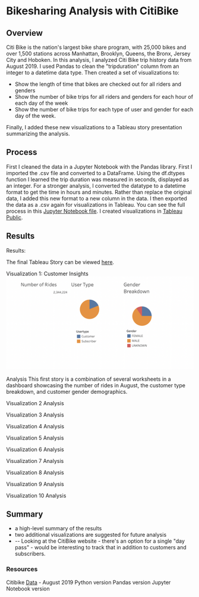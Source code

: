 # Bikesharing Analysis with CitiBike

## Overview
Citi Bike is the nation's largest bike share program, with 25,000 bikes and over 1,500 stations across Manhattan, Brooklyn, Queens, the Bronx, Jersey City and Hoboken. In this analysis, I analyzed Citi Bike trip history data from August 2019. I used Pandas to clean the "tripduration" column from an integer to a datetime data type. Then created a set of visualizations to:
- Show the length of time that bikes are checked out for all riders and genders
- Show the number of bike trips for all riders and genders for each hour of each day of the week
- Show the number of bike trips for each type of user and gender for each day of the week.

Finally, I added these new visualizations to a Tableau story presentation summarizing the analysis.

## Process
First I cleaned the data in a Jupyter Notebook with the Pandas library. First I imported the .csv file and converted to a DataFrame. Using the df.dtypes function I learned the trip duration was measured in seconds, displayed as an integer. For a stronger analysis, I converted the datatype to a datetime format to get the time in hours and minutes. Rather than replace the original data, I added this new format to a new column in the data. I then exported the data as a .csv again for visualizations in Tableau. You can see the full process in this [Jupyter Notebook file](NYC_CitiBike_Challenge.ipynb).
I created visualizations in [Tableau Public](https://public.tableau.com/app/discover).

## Results

Results:

The final Tableau Story can be viewed [here](https://public.tableau.com/app/profile/alyssa.davis/viz/BikesharingChallenge_16618926814050/BikesharingChallenge).


Visualization 1: Customer Insights
![Customer_Insights](Images/01_Customer_Data.png)

Analysis
This first story is a combination of several worksheets in a dashboard showcasing the number of rides in August, the customer type breakdown, and customer gender demographics.


Visualization 2
Analysis

Visualization 3
Analysis

Visualization 4
Analysis

Visualization 5
Analysis

Visualization 6
Analysis

Visualization 7
Analysis

Visualization 8
Analysis

Visualization 9
Analysis

Visualization 10
Analysis

## Summary
- a high-level summary of the results 
- two additional visualizations are suggested for future analysis
- -- Looking at the CitiBike website - there's an option for a single "day pass" - would be interesting to track that in addition to customers and subscribers.

### Resources
Citibike [Data](https://ride.citibikenyc.com/system-data) - August 2019
Python version
Pandas version
Jupyter Notebook version
